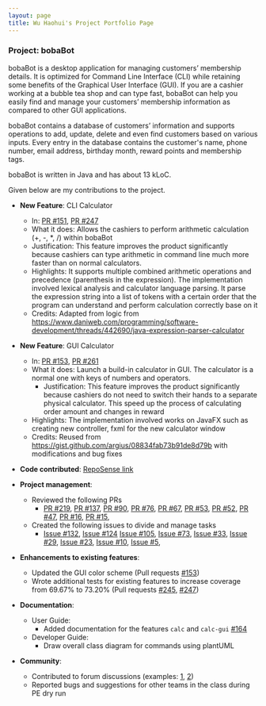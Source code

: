 ```yaml
---
layout: page
title: Wu Haohui's Project Portfolio Page
---
```



### Project: bobaBot

bobaBot is a desktop application for managing customers’ membership details. It is optimized for Command Line Interface 
(CLI) while retaining some benefits of the Graphical User Interface (GUI). If you are a cashier working at a bubble tea 
shop and can type fast, bobaBot can help you easily find and manage your customers’ membership information as compared 
to other GUI applications.

bobaBot contains a database of customers’ information and supports operations to add, update, delete and even find customers 
based on various inputs. Every entry in the database contains the customer's name, phone number, email address, birthday month, 
reward points and membership tags.

bobaBot is written in Java and has about 13 kLoC.

Given below are my contributions to the project.

* **New Feature**: CLI Calculator
  * In: [PR #151](https://github.com/AY2223S1-CS2103T-W09-1/tp/pull/151),
        [PR #247](https://github.com/AY2223S1-CS2103T-W09-1/tp/pull/247)
  * What it does: Allows the cashiers to perform arithmetic calculation (+, -, *, /) within bobaBot
  * Justification: This feature improves the product significantly because cashiers can type arithmetic in command line much more faster than on normal calculators.
  * Highlights: It supports multiple combined arithmetic operations and precedence (parenthesis in the expression). 
      The implementation involved lexical analysis and calculator language parsing. It parse the expression string into a 
      list of tokens with a certain order that the program can understand and perform calculation correctly base on it
  * Credits: Adapted from logic from https://www.daniweb.com/programming/software-development/threads/442690/java-expression-parser-calculator

* **New Feature**: GUI Calculator
  * In: [PR #153](https://github.com/AY2223S1-CS2103T-W09-1/tp/pull/153),
        [PR #261](https://github.com/AY2223S1-CS2103T-W09-1/tp/pull/261) 
  * What it does: Launch a build-in calculator in GUI. The calculator is a normal one with keys of numbers and operators.
    * Justification: This feature improves the product significantly because cashiers do not need to switch their hands to a 
        separate physical calculator. This speed up the process of calculating order amount and changes in reward
  * Highlights: The implementation involved works on JavaFX such as creating new controller, fxml for the new calculator window
  * Credits: Reused from https://gist.github.com/argius/08834fab73b91de8d79b with modifications and bug fixes

* **Code contributed**: [RepoSense link](https://nus-cs2103-ay2223s1.github.io/tp-dashboard/?search=wuhaohui1231&breakdown=true&sort=groupTitle&sortWithin=title&since=2022-09-16&timeframe=commit&mergegroup=&groupSelect=groupByRepos&checkedFileTypes=docs~functional-code~test-code~other)

* **Project management**:
  * Reviewed the following PRs
    * [PR #219](https://github.com/AY2223S1-CS2103T-W09-1/tp/pull/219),
      [PR #137](https://github.com/AY2223S1-CS2103T-W09-1/tp/pull/137),
      [PR #90](https://github.com/AY2223S1-CS2103T-W09-1/tp/pull/90),
      [PR #76](https://github.com/AY2223S1-CS2103T-W09-1/tp/pull/76),
      [PR #67](https://github.com/AY2223S1-CS2103T-W09-1/tp/pull/67),
      [PR #53](https://github.com/AY2223S1-CS2103T-W09-1/tp/pull/53),
      [PR #52](https://github.com/AY2223S1-CS2103T-W09-1/tp/pull/52),
      [PR #47](https://github.com/AY2223S1-CS2103T-W09-1/tp/pull/47),
      [PR #16](https://github.com/AY2223S1-CS2103T-W09-1/tp/pull/16),
      [PR #15](https://github.com/AY2223S1-CS2103T-W09-1/tp/pull/15),
  * Created the following issues to divide and manage tasks
    * [Issue #132](https://github.com/AY2223S1-CS2103T-W09-1/tp/issues/132),
      [Issue #124](https://github.com/AY2223S1-CS2103T-W09-1/tp/issues/124)
      [Issue #105](https://github.com/AY2223S1-CS2103T-W09-1/tp/issues/105),
      [Issue #73](https://github.com/AY2223S1-CS2103T-W09-1/tp/issues/73),
      [Issue #33](https://github.com/AY2223S1-CS2103T-W09-1/tp/issues/33),
      [Issue #29](https://github.com/AY2223S1-CS2103T-W09-1/tp/issues/29),
      [Issue #23](https://github.com/AY2223S1-CS2103T-W09-1/tp/issues/23),
      [Issue #10](https://github.com/AY2223S1-CS2103T-W09-1/tp/issues/10),
      [Issue #5](https://github.com/AY2223S1-CS2103T-W09-1/tp/issues/5),

* **Enhancements to existing features**:
  * Updated the GUI color scheme (Pull requests [\#153](https://github.com/AY2223S1-CS2103T-W09-1/tp/pull/153))
  * Wrote additional tests for existing features to increase coverage from 69.67% to 73.20% (Pull requests [\#245](https://github.com/AY2223S1-CS2103T-W09-1/tp/pull/245), [\#247](https://github.com/AY2223S1-CS2103T-W09-1/tp/pull/247))

* **Documentation**:
  * User Guide:
    * Added documentation for the features `calc` and `calc-gui` [\#164](https://github.com/AY2223S1-CS2103T-W09-1/tp/pull/164)
  * Developer Guide:
    * Draw overall class diagram for commands using plantUML

* **Community**:
  * Contributed to forum discussions (examples: [1](https://github.com/nus-cs2103-AY2223S1/forum/issues/261), 
                                                [2](https://github.com/nus-cs2103-AY2223S1/forum/issues/25))
  * Reported bugs and suggestions for other teams in the class during PE dry run

